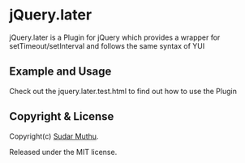 # jQuery.later

jQuery.later is a Plugin for jQuery which provides a wrapper for setTimeout/setInterval and follows the same syntax of YUI

## Example and Usage

Check out the jquery.later.test.html to find out how to use the Plugin

## Copyright & License

Copyright(c) [Sudar Muthu][1].

Released under the MIT license.

 [1]: http://sudarmuthu.com